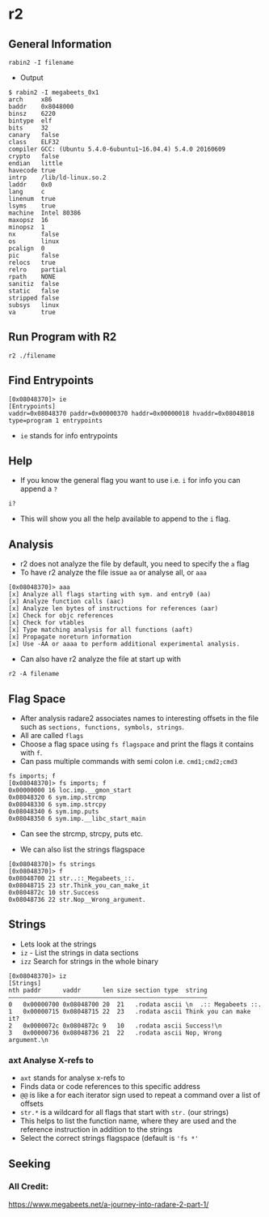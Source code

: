 # r2

## General Information 
````
rabin2 -I filename
````
- Output 
````
$ rabin2 -I megabeets_0x1
arch     x86
baddr    0x8048000
binsz    6220
bintype  elf
bits     32
canary   false
class    ELF32
compiler GCC: (Ubuntu 5.4.0-6ubuntu1~16.04.4) 5.4.0 20160609
crypto   false
endian   little
havecode true
intrp    /lib/ld-linux.so.2
laddr    0x0
lang     c
linenum  true
lsyms    true
machine  Intel 80386
maxopsz  16
minopsz  1
nx       false
os       linux
pcalign  0
pic      false
relocs   true
relro    partial
rpath    NONE
sanitiz  false
static   false
stripped false
subsys   linux
va       true
`````

## Run Program with R2
````
r2 ./filename
````
## Find Entrypoints
````
[0x08048370]> ie
[Entrypoints]
vaddr=0x08048370 paddr=0x00000370 haddr=0x00000018 hvaddr=0x08048018 type=program 1 entrypoints
````
- `ie` stands for info entrypoints

## Help 
- If you know the general flag you want to use i.e. `i` for info you can append a `?`
````
i?
````
- This will show you all the help available to append to the `i` flag.

## Analysis 
- r2 does not analyze the file by default, you need to specify the `a` flag
- To have r2 analyze the file issue `aa` or analyse all, or `aaa`
````
[0x08048370]> aaa
[x] Analyze all flags starting with sym. and entry0 (aa)
[x] Analyze function calls (aac)
[x] Analyze len bytes of instructions for references (aar)
[x] Check for objc references
[x] Check for vtables
[x] Type matching analysis for all functions (aaft)
[x] Propagate noreturn information
[x] Use -AA or aaaa to perform additional experimental analysis.
````
- Can also have r2 analyze the file at start up with 
````
r2 -A filename
````
## Flag Space 
- After analysis radare2 associates names to interesting offsets in the file such as `sections, functions, symbols, strings`.
- All are called `flags`
- Choose a flag space using `fs flagspace` and print the flags it contains with `f`.
- Can pass multiple commands with semi colon i.e. `cmd1;cmd2;cmd3`
````
fs imports; f
[0x08048370]> fs imports; f
0x00000000 16 loc.imp.__gmon_start
0x08048320 6 sym.imp.strcmp
0x08048330 6 sym.imp.strcpy
0x08048340 6 sym.imp.puts
0x08048350 6 sym.imp.__libc_start_main
````
- Can see the strcmp, strcpy, puts etc.

- We can also list the strings flagspace 
````
[0x08048370]> fs strings 
[0x08048370]> f
0x08048700 21 str..::_Megabeets_::.
0x08048715 23 str.Think_you_can_make_it
0x0804872c 10 str.Success
0x08048736 22 str.Nop__Wrong_argument.
````
## Strings
- Lets look at the strings 
- `iz` - List the strings in data sections 
- `izz` Search for strings in the whole binary 
````
[0x08048370]> iz
[Strings]
nth paddr      vaddr      len size section type  string
―――――――――――――――――――――――――――――――――――――――――――――――――――――――
0   0x00000700 0x08048700 20  21   .rodata ascii \n  .:: Megabeets ::.
1   0x00000715 0x08048715 22  23   .rodata ascii Think you can make it?
2   0x0000072c 0x0804872c 9   10   .rodata ascii Success!\n
3   0x00000736 0x08048736 21  22   .rodata ascii Nop, Wrong argument.\n
````
### axt Analyse X-refs to 
- `axt` stands for analyse x-refs to 
- Finds data or code references to this specific address 
- `@@` is like a for each iterator sign used to repeat a command over a list of offsets 
- `str.*` is a wildcard for all flags that start with `str.` (our strings)
- This helps to list the function name, where they are used and the reference instruction in addition to the strings 
- Select the correct strings flagspace (default is `'fs *'`

## Seeking 








### All Credit:
https://www.megabeets.net/a-journey-into-radare-2-part-1/






